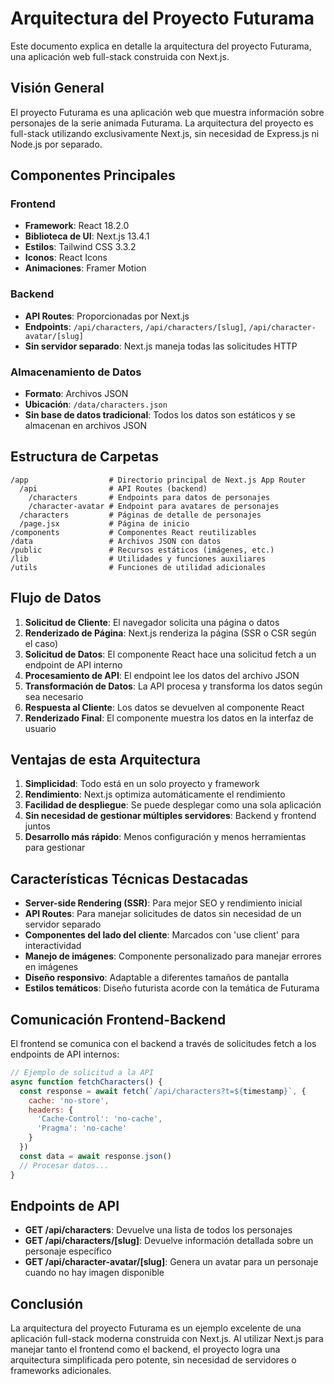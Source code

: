 # Arquitectura del Proyecto Futurama

Este documento explica en detalle la arquitectura del proyecto Futurama, una aplicación web full-stack construida con Next.js.

## Visión General

El proyecto Futurama es una aplicación web que muestra información sobre personajes de la serie animada Futurama. La arquitectura del proyecto es full-stack utilizando exclusivamente Next.js, sin necesidad de Express.js ni Node.js por separado.

## Componentes Principales

### Frontend
- **Framework**: React 18.2.0
- **Biblioteca de UI**: Next.js 13.4.1
- **Estilos**: Tailwind CSS 3.3.2
- **Iconos**: React Icons
- **Animaciones**: Framer Motion

### Backend
- **API Routes**: Proporcionadas por Next.js
- **Endpoints**: `/api/characters`, `/api/characters/[slug]`, `/api/character-avatar/[slug]`
- **Sin servidor separado**: Next.js maneja todas las solicitudes HTTP

### Almacenamiento de Datos
- **Formato**: Archivos JSON
- **Ubicación**: `/data/characters.json`
- **Sin base de datos tradicional**: Todos los datos son estáticos y se almacenan en archivos JSON

## Estructura de Carpetas

```
/app                  # Directorio principal de Next.js App Router
  /api                # API Routes (backend)
    /characters       # Endpoints para datos de personajes
    /character-avatar # Endpoint para avatares de personajes
  /characters         # Páginas de detalle de personajes
  /page.jsx           # Página de inicio
/components           # Componentes React reutilizables
/data                 # Archivos JSON con datos
/public               # Recursos estáticos (imágenes, etc.)
/lib                  # Utilidades y funciones auxiliares
/utils                # Funciones de utilidad adicionales
```

## Flujo de Datos

1. **Solicitud de Cliente**: El navegador solicita una página o datos
2. **Renderizado de Página**: Next.js renderiza la página (SSR o CSR según el caso)
3. **Solicitud de Datos**: El componente React hace una solicitud fetch a un endpoint de API interno
4. **Procesamiento de API**: El endpoint lee los datos del archivo JSON
5. **Transformación de Datos**: La API procesa y transforma los datos según sea necesario
6. **Respuesta al Cliente**: Los datos se devuelven al componente React
7. **Renderizado Final**: El componente muestra los datos en la interfaz de usuario

## Ventajas de esta Arquitectura

1. **Simplicidad**: Todo está en un solo proyecto y framework
2. **Rendimiento**: Next.js optimiza automáticamente el rendimiento
3. **Facilidad de despliegue**: Se puede desplegar como una sola aplicación
4. **Sin necesidad de gestionar múltiples servidores**: Backend y frontend juntos
5. **Desarrollo más rápido**: Menos configuración y menos herramientas para gestionar

## Características Técnicas Destacadas

- **Server-side Rendering (SSR)**: Para mejor SEO y rendimiento inicial
- **API Routes**: Para manejar solicitudes de datos sin necesidad de un servidor separado
- **Componentes del lado del cliente**: Marcados con 'use client' para interactividad
- **Manejo de imágenes**: Componente personalizado para manejar errores en imágenes
- **Diseño responsivo**: Adaptable a diferentes tamaños de pantalla
- **Estilos temáticos**: Diseño futurista acorde con la temática de Futurama

## Comunicación Frontend-Backend

El frontend se comunica con el backend a través de solicitudes fetch a los endpoints de API internos:

```javascript
// Ejemplo de solicitud a la API
async function fetchCharacters() {
  const response = await fetch(`/api/characters?t=${timestamp}`, {
    cache: 'no-store',
    headers: {
      'Cache-Control': 'no-cache',
      'Pragma': 'no-cache'
    }
  })
  const data = await response.json()
  // Procesar datos...
}
```

## Endpoints de API

- **GET /api/characters**: Devuelve una lista de todos los personajes
- **GET /api/characters/[slug]**: Devuelve información detallada sobre un personaje específico
- **GET /api/character-avatar/[slug]**: Genera un avatar para un personaje cuando no hay imagen disponible

## Conclusión

La arquitectura del proyecto Futurama es un ejemplo excelente de una aplicación full-stack moderna construida con Next.js. Al utilizar Next.js para manejar tanto el frontend como el backend, el proyecto logra una arquitectura simplificada pero potente, sin necesidad de servidores o frameworks adicionales.
